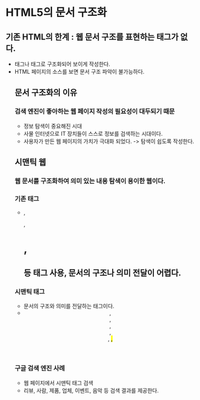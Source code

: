 # HTML5의 문서 구조화

## 기존 HTML의 한계 : 웹 문서 구조를 표현하는 태그가 없다.

- <div> 태그나 <table> 태그로 구조화되어 보이게 작성한다.
- HTML 페이지의 소스를 보면 문서 구조 파악이 불가능하다.


## 문서 구조화의 이유

### 검색 엔진이 좋아하는 웹 페이지 작성의 필요성이 대두되기 때문

- 정보 탐색이 중요해진 시대
- 사물 인터넷으로 IT 장치들이 스스로 정보를 검색하는 시대이다.
- 사용자가 만든 웹 페이지의 가치가 극대화 되었다. -> 탐색이 쉽도록 작성한다.


## 시맨틱 웹

### 웹 문서를 구조화하여 의미 있는 내용 탐색이 용이한 웹이다.

### 기존 태그

- <p>, <div>, <h1>, <h2> 등 태그 사용, 문서의 구조나 의미 전달이 어렵다.


### 시맨틱 태그

- 문서의 구조와 의미를 전달하는 태그이다.
- <header>, <section>, <article>, <main>, <summary>, <mark>, <time>


### 구글 검색 엔진 사례

- 웹 페이지에서 시맨틱 태그 검색
- 리뷰, 사람, 제품, 업체, 이벤트, 음악 등 검색 결과를 제공한다.